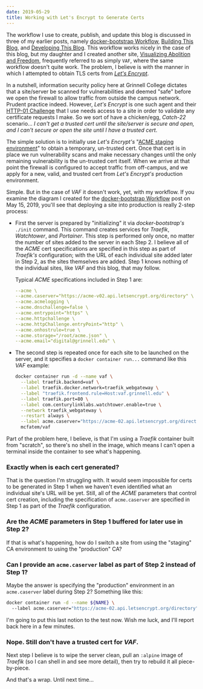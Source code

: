 ```yaml
---
date: 2019-05-29
title: Working with Let's Encrypt to Generate Certs
---
```


The workflow I use to create, publish, and update this blog is discussed in three of my earlier posts, namely [docker-bootstrap Workflow](https://static.grinnell.edu/blogs/McFateM/posts/008-docker-bootstrap-workflow), [Building This Blog](https://static.grinnell.edu/blogs/McFateM/posts/002-building-this-blog), and [Developing This Blog](https://static.grinnell.edu/blogs/McFateM/posts/012-developing-this-blog).  This workflow works nicely in the case of this blog, but my daughter and I created another site, [Visualizing Abolition and Freedom](https://vaf.grinnell.edu), frequently referred to as simply `VAF`, where the same workflow doesn't quite work.  The problem, I believe is with the manner in which I attempted to obtain TLS certs from _[Let's Encrypt](https://letsencrypt.org/)_.

In a nutshell, information security policy here at Grinnell College dictates that a site/server be scanned for vulnerabilities and deemed "safe" before we open the firewall to allow traffic from outside the campus network. Prudent practice indeed. However, _Let's Encrypt_ is one such agent and their [HTTP-01 Challenge](https:/letsencrypt.org/docs/challenge-types/) that I use needs access to a site in order to validate any certificate requests I make.  So we sort of have a chicken/egg, _Catch-22_ scenario... *I can't get a trusted cert until the site/server is secure and open, and I can't secure or open the site until I have a trusted cert*.  

The simple solution is to initially use _Let's Encrypt's_ "[ACME staging environment](https:/letsencrypt.org/docs/staging-environment/)" to obtain a temporary, un-trusted cert.  Once that cert is in place we run vulnerability scans and make necessary changes until the only remaining vulnerability is the un-trusted cert itself.  When we arrive at that point the firewall is configured to accept traffic from off-campus, and we apply for a new, valid, and trusted cert from _Let's Encrypt's_ production environment.

Simple.  But in the case of _VAF_ it doesn't work, yet, with my workflow. If you examine the diagram I created for the [docker-bootstrap Workflow](https://static.grinnell.edu/blogs/McFateM/posts/008-docker-bootstrap-workflow) post on May 15, 2019, you'll see that deploying a site into production is really 2-step process:

  - First the server is prepared by "initializing" it via _docker-bootstrap's_ `./init` command.  This command creates services for _Traefik_, _Watchtower_, and _Portainer_.  This step is performed only once, no matter the number of sites  added to the server in each Step 2.  I believe all of the _ACME_ cert specifications are specified in this step as part of _Traefik's_ configuration; with the URL of each individual site added later in Step 2, as the sites themselves are added. Step 1 knows nothing of the individual sites, like _VAF_ and this blog, that may follow.

    Typical _ACME_ specifications included in Step 1 are:  

      ```yaml
      --acme \
      --acme.caserver="https://acme-v02.api.letsencrypt.org/directory" \
      --acme.acmelogging \
      --acme.dnschallenge=false \
      --acme.entrypoint="https" \
      --acme.httpchallenge \
      --acme.httpChallenge.entryPoint="http" \
      --acme.onhostrule=true \
      --acme.storage="/root/acme.json" \
      --acme.email="digital@grinnell.edu" \
      ```

  - The second step is repeated once for each site to be launched on the server, and it specifies a `docker container run...` command like this _VAF_ example:

      ```bash
      docker container run -d --name vaf \
        --label traefik.backend=vaf \
        --label traefik.docker.network=traefik_webgateway \
        --label "traefik.frontend.rule=Host:vaf.grinnell.edu" \
        --label traefik.port=80 \
        --label com.centurylinklabs.watchtower.enable=true \
        --network traefik_webgateway \
        --restart always \
        --label acme.caserver="https://acme-02.api.letsencrypt.org/directory" \
        mcfatem/vaf
      ```   

Part of the problem here, I believe, is that I'm using a _Traefik_ container built from "scratch", so there's no shell in the image, which means I can't open a terminal inside the container to see what's happening.  

### Exactly when is each cert generated?

That is the question I'm struggling with.  It would seem impossible for certs to be generated in Step 1 when we haven't even identified what an individual site's URL will be yet.  Still, all of the _ACME_ parameters that control cert creation, including the specification of `acme.caserver` are specified in Step 1 as part of the _Traefik_ configuration.  

### Are the _ACME_ parameters in Step 1 buffered for later use in Step 2?

If that is what's happening, how do I switch a site from using the "staging" CA environment to using the "production" CA?  

### Can I provide an `acme.caserver` label as part of Step 2 instead of Step 1?

Maybe the answer is specifying the "production" environment in an `acme.caserver` label during Step 2?  Something like this:

```bash
docker container run -d --name ${NAME} \  
  --label acme.caserver="https://acme-02.api.letsencrypt.org/directory" ...
```

I'm going to put this last notion to the test now.  Wish me luck, and I'll report back here in a few minutes.

### Nope.  Still don't have a trusted cert for _VAF_.  

Next step I believe is to wipe the server clean, pull an `:alpine` image of _Traefik_ (so I can shell in and see more detail), then try to rebuild it all piece-by-piece.

And that's a wrap.  Until next time...
